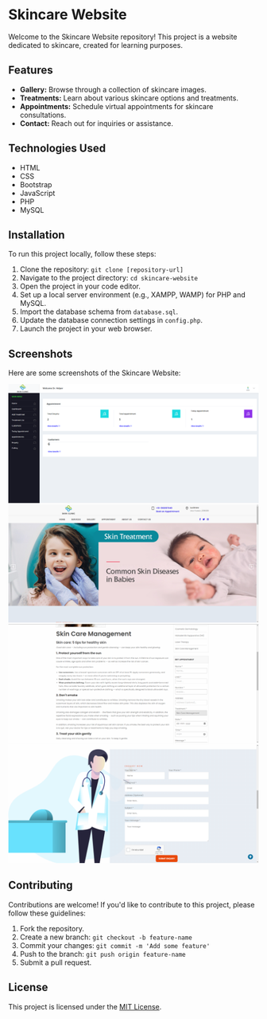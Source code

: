 # Skincare Website

Welcome to the Skincare Website repository! This project is a website dedicated to skincare, created for learning purposes.

## Features

- **Gallery:** Browse through a collection of skincare images.
- **Treatments:** Learn about various skincare options and treatments.
- **Appointments:** Schedule virtual appointments for skincare consultations.
- **Contact:** Reach out for inquiries or assistance.

## Technologies Used

- HTML
- CSS
- Bootstrap
- JavaScript
- PHP
- MySQL

## Installation

To run this project locally, follow these steps:

1. Clone the repository: `git clone [repository-url]`
2. Navigate to the project directory: `cd skincare-website`
3. Open the project in your code editor.
4. Set up a local server environment (e.g., XAMPP, WAMP) for PHP and MySQL.
5. Import the database schema from `database.sql`.
6. Update the database connection settings in `config.php`.
7. Launch the project in your web browser.

## Screenshots

Here are some screenshots of the Skincare Website:

![Homepage](1.png)
![Gallery](2.png)
![Appointments](3.png)
![Appointments](4.png)

## Contributing

Contributions are welcome! If you'd like to contribute to this project, please follow these guidelines:

1. Fork the repository.
2. Create a new branch: `git checkout -b feature-name`
3. Commit your changes: `git commit -m 'Add some feature'`
4. Push to the branch: `git push origin feature-name`
5. Submit a pull request.

## License

This project is licensed under the [MIT License](LICENSE).
